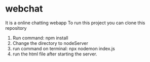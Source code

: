 # webchat
It is a online chatting webapp
To run this project you can clone this repository
1. Run command: npm install
2. Change the directory to nodeServer
3. run command on terminal: npx nodemon index.js
4. run the html file after starting the server.
